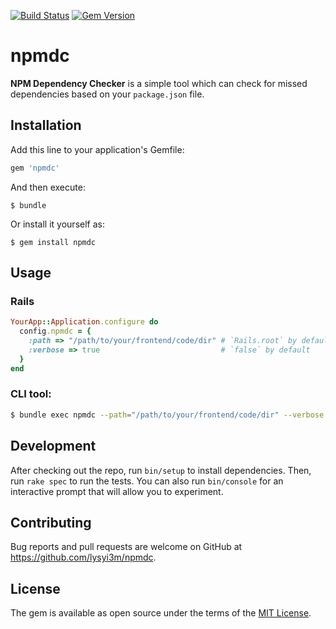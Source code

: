 [![Build Status](https://travis-ci.org/lysyi3m/npmdc.svg?branch=master)](https://travis-ci.org/lysyi3m/npmdc)
[![Gem Version](https://badge.fury.io/rb/npmdc.svg)](https://badge.fury.io/rb/npmdc)

npmdc
=========

**NPM Dependency Checker** is a simple tool which can check for missed dependencies based on your `package.json` file.

## Installation

Add this line to your application's Gemfile:

```ruby
gem 'npmdc'
```

And then execute:

    $ bundle

Or install it yourself as:

    $ gem install npmdc

## Usage

### Rails

```ruby
YourApp::Application.configure do
  config.npmdc = {
    :path => "/path/to/your/frontend/code/dir" # `Rails.root` by default,
    :verbose => true                           # `false` by default
  }
end
```

### CLI tool:

```bash
$ bundle exec npmdc --path="/path/to/your/frontend/code/dir" --verbose

```

## Development

After checking out the repo, run `bin/setup` to install dependencies. Then, run `rake spec` to run the tests. You can also run `bin/console` for an interactive prompt that will allow you to experiment.

## Contributing

Bug reports and pull requests are welcome on GitHub at https://github.com/lysyi3m/npmdc.


## License

The gem is available as open source under the terms of the [MIT License](http://opensource.org/licenses/MIT).
